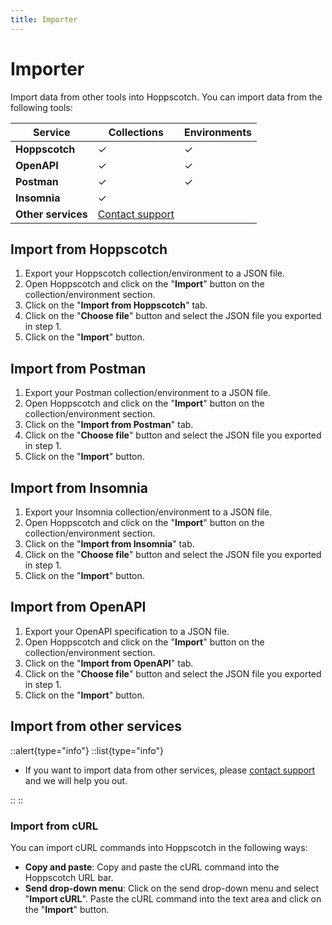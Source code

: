 ```yaml
---
title: Importer
---
```


# Importer

Import data from other tools into Hoppscotch. You can import data from the following tools:

| Service            | Collections                                         | Environments |
| ------------------ | --------------------------------------------------- | ------------ |
| **Hoppscotch**     | ✓                                                   | ✓            |
| **OpenAPI**        | ✓                                                   | ✓            |
| **Postman**        | ✓                                                   | ✓            |
| **Insomnia**       | ✓                                                   |              |
| **Other services** | [Contact support](/support/getting-started/contact) |              |

## Import from Hoppscotch

1. Export your Hoppscotch collection/environment to a JSON file.
2. Open Hoppscotch and click on the "**Import**" button on the collection/environment section.
3. Click on the "**Import from Hoppscotch**" tab.
4. Click on the "**Choose file**" button and select the JSON file you exported in step 1.
5. Click on the "**Import**" button.

## Import from Postman

1. Export your Postman collection/environment to a JSON file.
2. Open Hoppscotch and click on the "**Import**" button on the collection/environment section.
3. Click on the "**Import from Postman**" tab.
4. Click on the "**Choose file**" button and select the JSON file you exported in step 1.
5. Click on the "**Import**" button.

## Import from Insomnia

1. Export your Insomnia collection/environment to a JSON file.
2. Open Hoppscotch and click on the "**Import**" button on the collection/environment section.
3. Click on the "**Import from Insomnia**" tab.
4. Click on the "**Choose file**" button and select the JSON file you exported in step 1.
5. Click on the "**Import**" button.

## Import from OpenAPI

1. Export your OpenAPI specification to a JSON file.
2. Open Hoppscotch and click on the "**Import**" button on the collection/environment section.
3. Click on the "**Import from OpenAPI**" tab.
4. Click on the "**Choose file**" button and select the JSON file you exported in step 1.
5. Click on the "**Import**" button.

## Import from other services

::alert{type="info"}
::list{type="info"}

- If you want to import data from other services, please [contact support](/support/getting-started/contact) and we will help you out.

::
::

### Import from cURL

You can import cURL commands into Hoppscotch in the following ways:

- **Copy and paste**: Copy and paste the cURL command into the Hoppscotch URL bar.
- **Send drop-down menu**: Click on the send drop-down menu and select "**Import cURL**". Paste the cURL command into the text area and click on the "**Import**" button.
